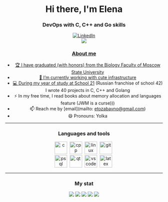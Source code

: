 <div id="header" align="center">
          <h1>Hi there, I'm Elena </h1>
          <h3> DevOps with C, C++ and Go skills</h1>
<div />


<div id="stat" align="center"> <a href="https://ru.linkedin.com/in/elena-sudarikova-0a282280"> <img src ="https://img.shields.io/badge/Linkedin-blue?style=for-the-badge&logo=linkedin&logoColor=white" alt="LinkedIn"/>
<div />
<div id="socials" align="center"> <a href="https://leetcode.com/etozabavno/"> <img src="https://img.shields.io/badge/leetcode-blue?style=for-the-badge&logo=leetcode&logoColor=white alt="LeetCode"/>        
<div />



### About me
- 🏆 I have graduated (with honors) from the Biology Faculty of Moscow State University
- 🌱 I’m currently working with cute infrastructure
- 💻 During my year of study at [School 21](https://21-school.ru/) (Russian franchise of school 42) I wrote 40 projects in C, C++ and Golang
- ⚡ In my free time, I read books about memory allocation and languages feature (JWM is a curse)))
- 📫 Reach me by [email](mailto: etozabavno@gmail.com)
- 😄 Pronouns: Yolka

---

### Languages and tools
<img src="https://cdn.jsdelivr.net/gh/devicons/devicon/icons/c/c-original.svg" title = "c" width = "40" height = "40"/>&nbsp;
<img src="https://cdn.jsdelivr.net/gh/devicons/devicon/icons/cplusplus/cplusplus-original.svg" title = "cpp" width = "40" height = "40"/>&nbsp;
<img src="https://cdn.jsdelivr.net/gh/devicons/devicon/icons/linux/linux-original.svg" title = "linux" width = "40" height = "40"/>&nbsp;
<img src="https://cdn.jsdelivr.net/gh/devicons/devicon/icons/git/git-original.svg" title = "git" width = "40" height = "40"/>&nbsp;      
<img src="https://cdn.jsdelivr.net/gh/devicons/devicon/icons/postgresql/postgresql-original.svg" title = "psql" width = "40" height = "40"/>&nbsp;
<img src="https://cdn.jsdelivr.net/gh/devicons/devicon/icons/qt/qt-original.svg" title = "qt" width = "40" height = "40"/>&nbsp;
<img src="https://cdn.jsdelivr.net/gh/devicons/devicon/icons/vscode/vscode-plain.svg" title = "vscode" width = "40" height = "40"/>&nbsp;
<img src="https://cdn.jsdelivr.net/gh/devicons/devicon/icons/latex/latex-plain.svg" title = "latex" width = "40" height = "40"/>&nbsp;

---
          
### My stat
<div id="stat" align="center">
          <img src="http://github-profile-summary-cards.vercel.app/api/cards/profile-details?username=haegtaw&theme=github_bear" />
          <img src="http://github-profile-summary-cards.vercel.app/api/cards/repos-per-language?username=haegtaw&theme=github_bear" />
          <img src="http://github-profile-summary-cards.vercel.app/api/cards/most-commit-language?username=haegtaw&theme=github_bear" />
          <img src="http://github-profile-summary-cards.vercel.app/api/cards/stats?username=haegtaw&theme=github_bear" />
          <img src="http://github-profile-summary-cards.vercel.app/api/cards/productive-time?username=haegtaw&theme=github_beark&utcOffset=3" />
<div />
